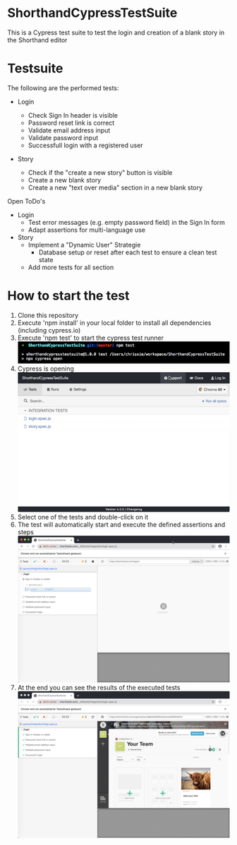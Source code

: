 # ShorthandCypressTestSuite
This is a Cypress test suite to test the login and creation of a blank story in the Shorthand editor

# Testsuite
The following are the performed tests:
- Login
  - Check Sign In header is visible
  - Password reset link is correct
  - Validate email address input
  - Validate password input
  - Successfull login with a registered user
  
 - Story
    - Check if the "create a new story" button is visible
    - Create a new blank story
    - Create a new "text over media" section in a new blank story

Open ToDo's
- Login
  - Test error messages (e.g. empty password field) in the Sign In form
  - Adapt assertions for multi-language use
- Story
  - Implement a "Dynamic User" Strategie
    - Database setup or reset after each test to ensure a clean test state
  - Add more tests for all section

# How to start the test

1. Clone this repository 
2. Execute 'npm install' in your local folder to install all dependencies (including cypress.io)
3. Execute 'npm test' to start the cypress test runner
![npm test](NpmTest.jpg)
4. Cypress is opening  
![Cypress](TestRunnerOpen.jpg)
5. Select one of the tests and double-click on it
6. The test will automatically start and execute the defined assertions and steps
![Browser opens](TestStarts.jpg)
7. At the end you can see the results of the executed tests
![Test is successful](TestSuccessful.jpg)
